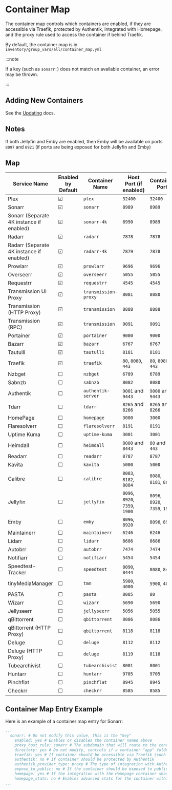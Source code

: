 # Container Map

The container map controls which containers are enabled, if they are accessible via Traefik, protected by Authentik, integrated with Homepage, and the proxy rule used to access the container if behind Traefik.

By default, the container map is in `inventory/group_vars/all/container_map.yml`

:::note

If a key (such as `sonarr:`) does not match an available container, an error may be thrown.

:::

## Adding New Containers

See the [Updating](./getting-started/updating.md) docs.

## Notes

If both Jellyfin and Emby are enabled, then Emby will be available on ports `8097` and `8921` (if ports are being exposed for both Jellyfin and Emby)

## Map

| Service Name                             | Enabled by Default | Container Name       | Host Port (if enabled) | Container Port    | Accessible via Traefik |
| ---------------------------------------- | ------------------ | -------------------- | ---------------------- | ----------------- | ---------------------- |
| Plex                                     | &#9745;            | `plex`               | `32400`                | `32400`           | &#9745;                |
| Sonarr                                   | &#9745;            | `sonarr`             | `8989`                 | `8989`            | &#9745;                |
| Sonarr (Separate 4K instance if enabled) | &#9745;            | `sonarr-4k`          | `8990`                 | `8989`            | &#9745;                |
| Radarr                                   | &#9745;            | `radarr`             | `7878`                 | `7878`            | &#9745;                |
| Radarr (Separate 4K instance if enabled) | &#9745;            | `radarr-4k`          | `7879`                 | `7878`            | &#9745;                |
| Prowlarr                                 | &#9745;            | `prowlarr`           | `9696`                 | `9696`            | &#9745;                |
| Overseerr                                | &#9745;            | `overseerr`          | `5055`                 | `5055`            | &#9745;                |
| Requestrr                                | &#9745;            | `requestrr`          | `4545`                 | `4545`            | &#9745;                |
| Transmission UI Proxy                    | &#9745;            | `transmission-proxy` | `8081`                 | `8080`            | &#9745;                |
| Transmission (HTTP Proxy)                | &#9745;            | `transmission`       | `8888`                 | `8888`            | &#9744;                |
| Transmission (RPC)                       | &#9745;            | `transmission`       | `9091`                 | `9091`            | &#9744;                |
| Portainer                                | &#9745;            | `portainer`          | `9000`                 | `9000`            | &#9745;                |
| Bazarr                                   | &#9745;            | `bazarr`             | `6767`                 | `6767`            | &#9745;                |
| Tautulli                                 | &#9745;            | `tautulli`           | `8181`                 | `8181`            | &#9745;                |
| Traefik                                  | &#9745;            | `traefik`            | `80`, `8080`, `443`    | `80`, `8080`, `443`| &#9745;               |
| Nzbget                                   | &#9744;            | `nzbget`             | `6789`                 | `6789`            | &#9745;                |
| Sabnzb                                   | &#9744;            | `sabnzb`             | `8082`                 | `8080`            | &#9745;                |
| Authentik                                | &#9744;            | `authentik-server`   | `9001` and `9443`      | `9000` and `9443` | &#9745;                |
| Tdarr                                    | &#9744;            | `tdarr`              | `8265` and `8266`      | `8265` and `8266` | &#9745;                |
| HomePage                                 | &#9744;            | `homepage`           | `3000`                 | `3000`            | &#9745;                |
| Flaresolverr                             | &#9744;            | `flaresolverr`       | `8191`                 | `8191`            | &#9744;                |
| Uptime Kuma                              | &#9744;            | `uptime-kuma`        | `3001`                 | `3001`            | &#9745;                |
| Heimdall                                 | &#9744;            | `heimdall`           | `8000` and `8443`      | `80` and `443`    | &#9745;                |
| Readarr                                  | &#9744;            | `readarr`            | `8787`                 | `8787`            | &#9745;                |
| Kavita                                   | &#9744;            | `kavita`             | `5000`                 | `5000`            | &#9745;                |
| Calibre                                  | &#9744;            | `calibre`            | `8083`, `8182`, `8084` | `8080`, `8181`, `8081`| &#9745;            |
| Jellyfin                                 | &#9744;            | `jellyfin`           | `8096`, `8920`, `7359`, `1900` | `8096`, `8920`, `7359`, `1900` | &#9745;            |
| Emby                                     | &#9744;            | `emby`               | `8096`, `8920`         | `8096`, `8920`    | &#9745;                |
| Maintainerr                              | &#9744;            | `maintainerr`        | `6246`                 | `6246`            | &#9745;                |
| Lidarr                                   | &#9744;            | `lidarr`             | `8686`                 | `8686`            | &#9745;                |
| Autobrr                                  | &#9744;            | `autobrr`            | `7474`                 | `7474`            | &#9745;                |
| Notifiarr                                | &#9744;            | `notifiarr`          | `5454`                 | `5454`            | &#9745;                |
| Speedtest-Tracker                        | &#9744;            | `speedtest`          | `8090`, `8444`         | `8080`, `8443`    | &#9745;                |
| tinyMediaManager                         | &#9744;            | `tmm`                | `5900`, `4000`         | `5900`, `4000`    | &#9745;                |
| PASTA                                    | &#9744;            | `pasta`              | `8085`                 | `80`              | &#9745;                |
| Wizarr                                   | &#9744;            | `wizarr`             | `5690`                 | `5690`            | &#9745;                |
| Jellyseerr                               | &#9744;            | `jellyseerr`         | `5056`                 | `5055`            | &#9745;                |
| qBittorrent                              | &#9744;            | `qbittorrent`        | `8086`                 | `8086`            | &#9745;                |
| qBittorrent (HTTP Proxy)                 | &#9744;            | `qbittorrent`        | `8118`                 | `8118`            | &#9744;                |
| Deluge                                   | &#9744;            | `deluge`             | `8112`                 | `8112`            | &#9745;                |
| Deluge (HTTP Proxy)                      | &#9744;            | `deluge`             | `8119`                 | `8118`            | &#9744;                |
| Tubearchivist                            | &#9744;            | `tubearchivist`      | `8001`                 | `8001`            | &#9745;                |
| Huntarr                                  | &#9744;            | `huntarr`            | `9705`                 | `9705`            | &#9745;                |
| Pinchflat                                | &#9744;            | `pinchflat`          | `8945`                 | `8945`            | &#9745;                |
| Checkrr                                  | &#9744;            | `checkrr`            | `8585`                 | `8585`            | &#9745;                |


## Container Map Entry Example

Here is an example of a container map entry for Sonarr:

```yaml
...
  sonarr: # Do not modify this value, this is the "key"
    enabled: yes # Enables or disables the container named above
    proxy_host_rule: sonarr # The subdomain that will route to the container (based on HTTP Host header)
    directory: yes # Do not modify, controls if a container "app" folder is created
    traefik: yes # If container should be accessible via Traefik (such as `<proxy_host_rule>.<domain>`)
    authentik: no # If container should be protected by Authentik
    authentik_provider_type: proxy # The type of integration with Authentik. Likely `proxy` unless you know it's `oauth2`
    expose_to_public: no # If the container should be exposed to public (0.0.0.0/0) traffic
    homepage: yes # If the integration with the Homepage container should be enabled
    homepage_stats: no # Enables advanced stats for the container within Homepage (CPU, RAM, RX/TX)
...
```

